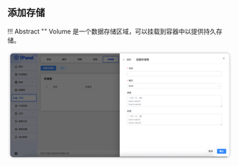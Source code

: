 ## 添加存储

!!! Abstract ""
    Volume 是一个数据存储区域，可以挂载到容器中以提供持久存储。

![img.png](../../img/containers/volume_create.png)

